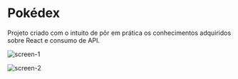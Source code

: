 # Pokédex

Projeto criado com o intuito de pôr em prática os conhecimentos adquiridos sobre React e consumo de API.

![screen-1](https://user-images.githubusercontent.com/51159478/102997077-f9e94e80-4502-11eb-9ae7-f3455ebe2389.png)

![screen-2](https://user-images.githubusercontent.com/51159478/102997074-f950b800-4502-11eb-81eb-111bc56b9637.png)
